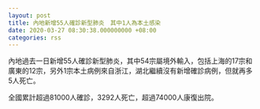 ```yaml
---
layout: post
title: 內地新增55人確診新型肺炎　其中1人為本土感染
date: 2020-03-27 08:30:38.000000000 +08:00
categories: rss
---
```


內地過去一日新增55人確診新型肺炎，其中54宗屬境外輸入，包括上海的17宗和廣東的12宗，另外1宗本土病例來自浙江，湖北繼續沒有新增確診病例，但就再多5人死亡。

全國累計超過81000人確診，3292人死亡，超過74000人康復出院。
